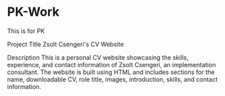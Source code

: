 # PK-Work
This is for PK

Project Title
Zsolt Csengeri's CV Website

Description
This is a personal CV website showcasing the skills, experience, and contact information of Zsolt Csengeri, an implementation consultant.
The website is built using HTML and includes sections for the name, downloadable CV, role title, images, introduction, skills, and contact information.
